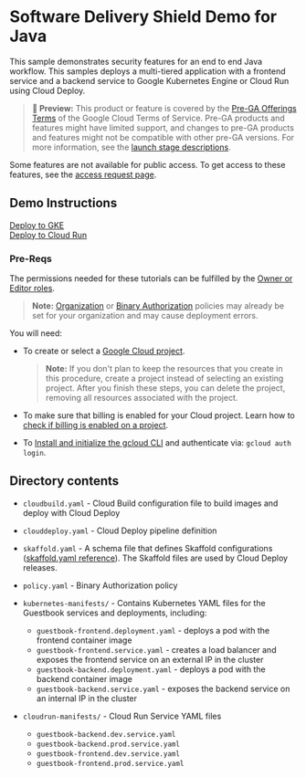 # Software Delivery Shield Demo for Java

This sample demonstrates security features for an end to end Java workflow. 
This samples deploys a multi-tiered application with a frontend service and 
a backend service to Google Kubernetes Engine or Cloud Run using Cloud Deploy.

> **🧪 Preview:** This product or feature is covered by the
[Pre-GA Offerings Terms](https://cloud.devsite.corp.google.com/terms/service-terms#1) of the Google Cloud
Terms of Service. Pre-GA products and features might have limited support, and changes to
pre-GA products and features might not be compatible with other pre-GA versions.
For more information, see the [launch stage descriptions](https://cloud.devsite.corp.google.com/products#product-launch-stages).

Some features are not available for public access. To get access to these features, 
see the [access request page](https://docs.google.com/forms/d/e/1FAIpQLSeBUSpLmXsvGhnKfYx7g-Cmd-oth9yXbUTZNFIL87cdGIu2RQ/viewform?resourcekey=0-tR1FN8wQtdR43sJixQL3jw).

## Demo Instructions

[Deploy to GKE](./instructions_gke.md)  
[Deploy to Cloud Run](./instructions_cloudrun.md)

### Pre-Reqs
The permissions needed for these tutorials can be fulfilled by the [Owner or Editor roles](https://cloud.google.com/iam/docs/understanding-roles#basic-definitions).

> **Note:** [Organization](https://cloud.google.com/resource-manager/docs/organization-policy/overview) or [Binary Authorization](https://cloud.google.com/binary-authorization/docs/key-concepts#policies) policies may already be set for your organization and may cause deployment errors.

You will need:
* To create or select a [Google Cloud project](https://cloud.google.com/resource-manager/docs/creating-managing-projects). 

  > **Note:** If you don't plan to keep the resources that you create in this procedure, create a project instead of selecting an existing project. After you finish these steps, you can delete the project, removing all resources associated with the project.

* To make sure that billing is enabled for your Cloud project. Learn how to [check if billing is enabled on a project](https://cloud.google.com/billing/docs/how-to/verify-billing-enabled).

* To [Install and initialize the gcloud CLI](https://cloud.google.com/sdk/docs/install) and authenticate via: `gcloud auth login`.

## Directory contents
- `cloudbuild.yaml` - Cloud Build configuration file to build images and deploy with Cloud Deploy
- `clouddeploy.yaml` - Cloud Deploy pipeline definition
- `skaffold.yaml` - A schema file that defines Skaffold configurations ([skaffold.yaml reference](https://skaffold.dev/docs/references/yaml/)). The Skaffold files are used by Cloud Deploy releases.
- `policy.yaml` - Binary Authorization policy

- `kubernetes-manifests/` - Contains Kubernetes YAML files for the Guestbook services and deployments, including:
  - `guestbook-frontend.deployment.yaml` - deploys a pod with the frontend container image
  - `guestbook-frontend.service.yaml` - creates a load balancer and exposes the frontend service on an external IP in the cluster
  - `guestbook-backend.deployment.yaml` - deploys a pod with the backend container image
  - `guestbook-backend.service.yaml` - exposes the backend service on an internal IP in the cluster

- `cloudrun-manifests/` - Cloud Run Service YAML files
  - `guestbook-backend.dev.service.yaml`
  - `guestbook-backend.prod.service.yaml`
  - `guestbook-frontend.dev.service.yaml`
  - `guestbook-frontend.prod.service.yaml`